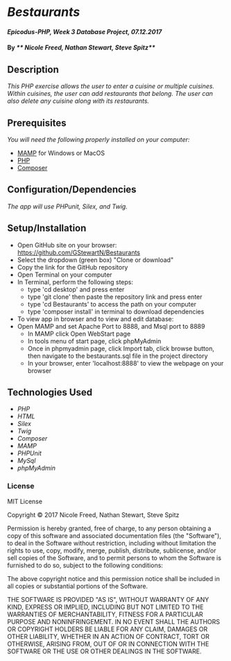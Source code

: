 # _Bestaurants_

#### _Epicodus-PHP, Week 3 Database Project, 07.12.2017_

#### By _** Nicole Freed, Nathan Stewart, Steve Spitz**_

## Description

_This PHP exercise allows the user to enter a cuisine or multiple cuisines. Within cuisines, the user can add restaurants that belong. The user can also delete any cuisine along with its restaurants._

## Prerequisites

_You will need the following properly installed on your computer:_

* [MAMP](https://www.mamp.info/en/) for Windows or MacOS
* [PHP](https://secure.php.net/)
* [Composer](https://getcomposer.org/)

## Configuration/Dependencies

_The app will use PHPunit,  Silex, and Twig._

## Setup/Installation

* Open GitHub site on your browser: https://github.com/GStewartN/Bestaurants
* Select the dropdown (green box) "Clone or download"
* Copy the link for the GitHub repository
* Open Terminal on your computer
* In Terminal, perform the following steps:
  * type 'cd desktop' and press enter
  * type 'git clone' then paste the repository link and press enter
  * type 'cd Bestaurants' to access the path on your computer
  * type 'composer install' in terminal to download dependencies
* To view app in browser and to view and edit database:
* Open MAMP and set Apache Port to 8888, and Msql port to 8889
  * In MAMP click Open WebStart page
  * In tools menu of start page, click phpMyAdmin
  * Once in phpmyadmin page, click Import tab, click browse button, then navigate to the bestaurants.sql file in the project directory
  * In your browser, enter 'localhost:8888' to view the webpage on your browser



## Technologies Used

* _PHP_
* _HTML_
* _Silex_
* _Twig_
* _Composer_
* _MAMP_
* _PHPUnit_
* _MySql_
* _phpMyAdmin_

### License

MIT License

Copyright &copy; 2017 Nicole Freed, Nathan Stewart, Steve Spitz

Permission is hereby granted, free of charge, to any person obtaining a copy
of this software and associated documentation files (the "Software"), to deal
in the Software without restriction, including without limitation the rights
to use, copy, modify, merge, publish, distribute, sublicense, and/or sell
copies of the Software, and to permit persons to whom the Software is
furnished to do so, subject to the following conditions:

The above copyright notice and this permission notice shall be included in all
copies or substantial portions of the Software.

THE SOFTWARE IS PROVIDED "AS IS", WITHOUT WARRANTY OF ANY KIND, EXPRESS OR
IMPLIED, INCLUDING BUT NOT LIMITED TO THE WARRANTIES OF MERCHANTABILITY,
FITNESS FOR A PARTICULAR PURPOSE AND NONINFRINGEMENT. IN NO EVENT SHALL THE
AUTHORS OR COPYRIGHT HOLDERS BE LIABLE FOR ANY CLAIM, DAMAGES OR OTHER
LIABILITY, WHETHER IN AN ACTION OF CONTRACT, TORT OR OTHERWISE, ARISING FROM,
OUT OF OR IN CONNECTION WITH THE SOFTWARE OR THE USE OR OTHER DEALINGS IN THE
SOFTWARE.
